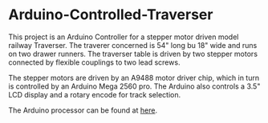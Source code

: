 # Arduino-Controlled-Traverser

This project is an Arduino Controller for a stepper motor driven model
railway Traverser.  The traverer concerned is 54" long bu 18" wide and
runs on two drawer runners.  The traverser table is driven by two stepper 
motors connected by flexible couplings to two lead screws.

The stepper motors are driven by an A9488 motor driver chip, which in turn
is controlled by an Arduino Mega 2560 pro.  The Arduino also controls a 3.5"
LCD display and a rotary encode for track selection.

The Arduino processor can be found at [here](ttps://uk.banggood.com/RobotDyn-Mega-2560-PRO-(Embed)-CH340G-ATmega2560-16AU-Development-Module-Board-With-Pin-Headers-p-1397734.html?utm_source=googleshopping&utm_medium=cpc_organic&gmcCountry=GB&utm_content=minha&utm_campaign=minha-gbg-en-pc&currency=GBP&cur_warehouse=UK&createTmp=1&utm_source=googleshopping&utm_medium=cpc_bgcs&utm_content=tanya&utm_campaign=tanya-ssc-gbg-all-11sale-21-1020&ad_id=554443338711&gclid=EAIaIQobChMI-K-o_5Dk9QIV5ejtCh2nvwkXEAYYASABEgLbkPD_BwE).



